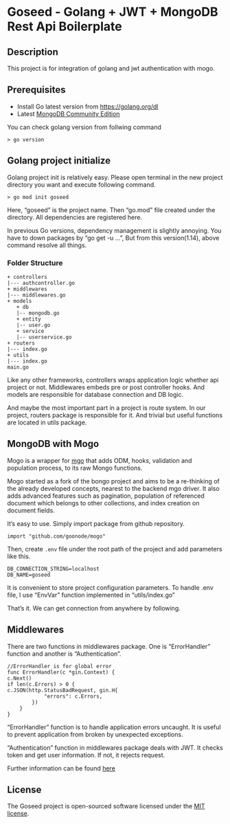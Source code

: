 # Goseed - Golang + JWT + MongoDB Rest Api Boilerplate
## Description
This project is for integration of golang and jwt authentication with mogo.

## Prerequisites
- Install Go latest version from https://golang.org/dl
- Latest [MongoDB Community Edition](https://docs.mongodb.com/manual/administration/install-community/)

You can check golang version from follwing command

```
> go version
```

## Golang project initialize
Golang project init is relatively easy. Please open terminal in the new project directory you want and execute following command.

```
> go mod init goseed
```

Here, “goseed” is the project name. Then “go.mod” file created under the directory. All dependencies are registered here.

In previous Go versions, dependency management is slightly annoying. You have to down packages by “go get -u …”, But from this version(1.14), above command resolve all things.

### Folder Structure
```
+ controllers
|--- authcontroller.go
+ middlewares
|--- middlewares.go
+ models
   + db
   |-- mongodb.go
   + entity
   |-- user.go
   + service
   |-- userservice.go
+ routers
|--- index.go
+ utils
|--- index.go
main.go
```

Like any other frameworks, controllers wraps application logic whether api project or not. Middlewares embeds pre or post controller hooks. And models are responsible for database connection and DB logic.

And maybe the most important part in a project is route system. In our project, routers package is responsible for it. And trivial but useful functions are located in utils package.

## MongoDB with Mogo
Mogo is a wrapper for [mgo](https://github.com/globalsign/mgo) that adds ODM, hooks, validation and population process, to its raw Mongo functions. 

Mogo started as a fork of the bongo project and aims to be a re-thinking of the already developed concepts, nearest to the backend mgo driver. It also adds advanced features such as pagination, population of referenced document which belongs to other collections, and index creation on document fields.

It’s easy to use. Simply import package from github repository.
```
import "github.com/goonode/mogo"
```

Then, create `.env` file under the root path of the project and add parameters like this.
```
DB_CONNECTION_STRING=localhost
DB_NAME=goseed
```

It is convenient to store project configuration parameters. To handle .env file, I use “EnvVar” function implemented in “utils/index.go”

That’s it. We can get connection from anywhere by following.

## Middlewares
There are two functions in middlewares package. One is “ErrorHandler” function and another is “Authentication”.
```
//ErrorHandler is for global error
func ErrorHandler(c *gin.Context) {
c.Next()
if len(c.Errors) > 0 {
c.JSON(http.StatusBadRequest, gin.H{
            "errors": c.Errors,
        })
    }
}
```
“ErrorHandler” function is to handle application errors uncaught. It is useful to prevent application from broken by unexpected exceptions.

“Authentication” function in middlewares package deals with JWT. It checks token and get user information. If not, it rejects request.

Further information can be found [here](https://medium.com/@devcrazy/golang-gin-jwt-mogo-mongodb-orm-golang-authentication-example-52c3c1189488?sk=9169b794339b8aab56de9b99ec45b3ff)
## License

The Goseed project is open-sourced software licensed under the [MIT license](https://opensource.org/licenses/MIT).